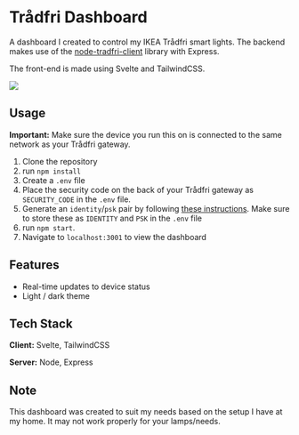 # Trådfri Dashboard
A dashboard I created to control my IKEA Trådfri smart lights. The backend makes use of the [node-tradfri-client](https://github.com/AlCalzone/node-tradfri-client) library with Express.

The front-end is made using Svelte and TailwindCSS.

![](../assets/dashboard.png)
## Usage
**Important:** Make sure the device you run this on is connected to the same network as your Trådfri gateway.
1. Clone the repository
2. run `npm install`
3. Create a `.env` file
4. Place the security code on the back of your Trådfri gateway as `SECURITY_CODE` in the `.env` file.
5. Generate an `identity`/`psk` pair by following [these instructions](https://github.com/AlCalzone/node-tradfri-client#authentication). Make sure to store these as `IDENTITY` and `PSK` in the `.env` file
6. run `npm start`.
7. Navigate to `localhost:3001` to view the dashboard


## Features
- Real-time updates to device status
- Light / dark theme

## Tech Stack
**Client:** Svelte, TailwindCSS

**Server:** Node, Express

## Note
This dashboard was created to suit my needs based on the setup I have at my home. It may not work properly for your lamps/needs.
